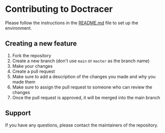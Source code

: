 # Contributing to Doctracer

Please follow the instructions in the [README.md](README.md) file to set up the environment.

## Creating a new feature

1. Fork the repository
2. Create a new branch (don't use `main` or `master` as the branch name)
3. Make your changes
4. Create a pull request
5. Make sure to add a description of the changes you made and why you made them
6. Make sure to assign the pull request to someone who can review the changes
7. Once the pull request is approved, it will be merged into the main branch

## Support

If you have any questions, please contact the maintainers of the repository.